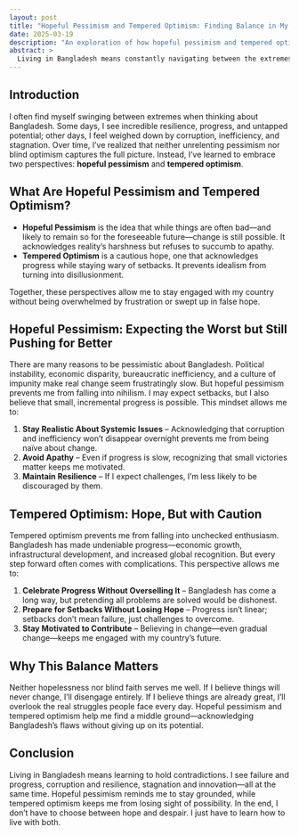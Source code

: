 ```yaml
---
layout: post
title: "Hopeful Pessimism and Tempered Optimism: Finding Balance in My View of Bangladesh"
date: 2025-03-19
description: "An exploration of how hopeful pessimism and tempered optimism shape my perspective on Bangladesh—acknowledging its struggles while holding onto the possibility of change."
abstract: >
  Living in Bangladesh means constantly navigating between the extremes of hope and despair. Hopeful pessimism allows me to recognize the deep-rooted challenges without giving in to total cynicism, while tempered optimism keeps me grounded, preventing naive idealism. This post explores how these mindsets help me stay engaged without losing perspective.
---
```


## Introduction

I often find myself swinging between extremes when thinking about Bangladesh. Some days, I see incredible resilience, progress, and untapped potential; other days, I feel weighed down by corruption, inefficiency, and stagnation. Over time, I’ve realized that neither unrelenting pessimism nor blind optimism captures the full picture. Instead, I’ve learned to embrace two perspectives: **hopeful pessimism** and **tempered optimism**.

## What Are Hopeful Pessimism and Tempered Optimism?

- **Hopeful Pessimism** is the idea that while things are often bad—and likely to remain so for the foreseeable future—change is still possible. It acknowledges reality’s harshness but refuses to succumb to apathy.
- **Tempered Optimism** is a cautious hope, one that acknowledges progress while staying wary of setbacks. It prevents idealism from turning into disillusionment.

Together, these perspectives allow me to stay engaged with my country without being overwhelmed by frustration or swept up in false hope.

## Hopeful Pessimism: Expecting the Worst but Still Pushing for Better

There are many reasons to be pessimistic about Bangladesh. Political instability, economic disparity, bureaucratic inefficiency, and a culture of impunity make real change seem frustratingly slow. But hopeful pessimism prevents me from falling into nihilism. I may expect setbacks, but I also believe that small, incremental progress is possible. This mindset allows me to:

1. **Stay Realistic About Systemic Issues** – Acknowledging that corruption and inefficiency won’t disappear overnight prevents me from being naïve about change.
2. **Avoid Apathy** – Even if progress is slow, recognizing that small victories matter keeps me motivated.
3. **Maintain Resilience** – If I expect challenges, I’m less likely to be discouraged by them.

## Tempered Optimism: Hope, But with Caution

Tempered optimism prevents me from falling into unchecked enthusiasm. Bangladesh has made undeniable progress—economic growth, infrastructural development, and increased global recognition. But every step forward often comes with complications. This perspective allows me to:

1. **Celebrate Progress Without Overselling It** – Bangladesh has come a long way, but pretending all problems are solved would be dishonest.
2. **Prepare for Setbacks Without Losing Hope** – Progress isn’t linear; setbacks don’t mean failure, just challenges to overcome.
3. **Stay Motivated to Contribute** – Believing in change—even gradual change—keeps me engaged with my country’s future.

## Why This Balance Matters

Neither hopelessness nor blind faith serves me well. If I believe things will never change, I’ll disengage entirely. If I believe things are already great, I’ll overlook the real struggles people face every day. Hopeful pessimism and tempered optimism help me find a middle ground—acknowledging Bangladesh’s flaws without giving up on its potential.

## Conclusion

Living in Bangladesh means learning to hold contradictions. I see failure and progress, corruption and resilience, stagnation and innovation—all at the same time. Hopeful pessimism reminds me to stay grounded, while tempered optimism keeps me from losing sight of possibility. In the end, I don’t have to choose between hope and despair. I just have to learn how to live with both.

